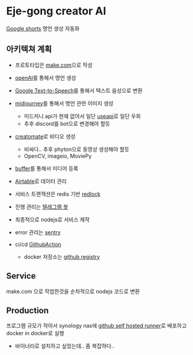 # Eje-gong creator AI

[Google shorts](https://www.youtube.com/channel/UC9wnpGyTlZdp3WSEgtySBIw) 명언 생성 자동화

## 아키텍쳐 계획

- 프로토타입은 [make.com](https://www.make.com)으로 작성
- [openAI](https://openai.com/blog/openai-api)를 통해서 명언 생성
- [Google Text-to-Speech](https://cloud.google.com/text-to-speech?hl=ko)를 통해서 텍스트 음성으로 변환
- [midjourney](https://www.midjourney.com/)를 통해서 명언 관련 이미지 생성
  - 미드저니 api가 현재 없어서 일단 [useapi](https://useapi.net/)로 일단 우회
  - 추후 discord를 bot으로 변경해야 할듯
- [creatomate]((https://creatomate.com/docs/api/introduction))로 비디오 생성 
  - 비싸다.. 추후 phyton으로 동영상 생성해야 할듯 
  - OpenCV, imageio, MoviePy
- [buffer](https://buffer.com/)를 통해서 미디어 등록
- [Airtable](https://airtable.com/developers/web/api/introduction)로 데이터 관리
- 서비스 트랜잭션은 redis 기반 [redlock](https://redis.io/docs/manual/patterns/distributed-locks/#is-the-algorithm-asynchronous)

- 진행 관리는 [텔레그램 봇](https://core.telegram.org/)
- 최종적으로 nodejs로 서비스 제작
- error 관리는 [sentry](https://sentry.io/)
- ci/cd [GithubAction](https://docs.github.com/ko/actions)
  - docker 저장소는 [github registry](https://docs.github.com/ko/packages/working-with-a-github-packages-registry/working-with-the-container-registry)

## Service
make.com 으로 작업한것을 순차적으로 nodejs 코드로 변환

## Production

프로그램 규모가 작아서 synology nas에 [github self hosted runner](https://docs.github.com/en/actions/hosting-your-own-runners/managing-self-hosted-runners/about-self-hosted-runners)로 배포하고 docker in docker로 실행
  - 바이너리로 설치하고 싶었는데.. 좀 복잡하다..

